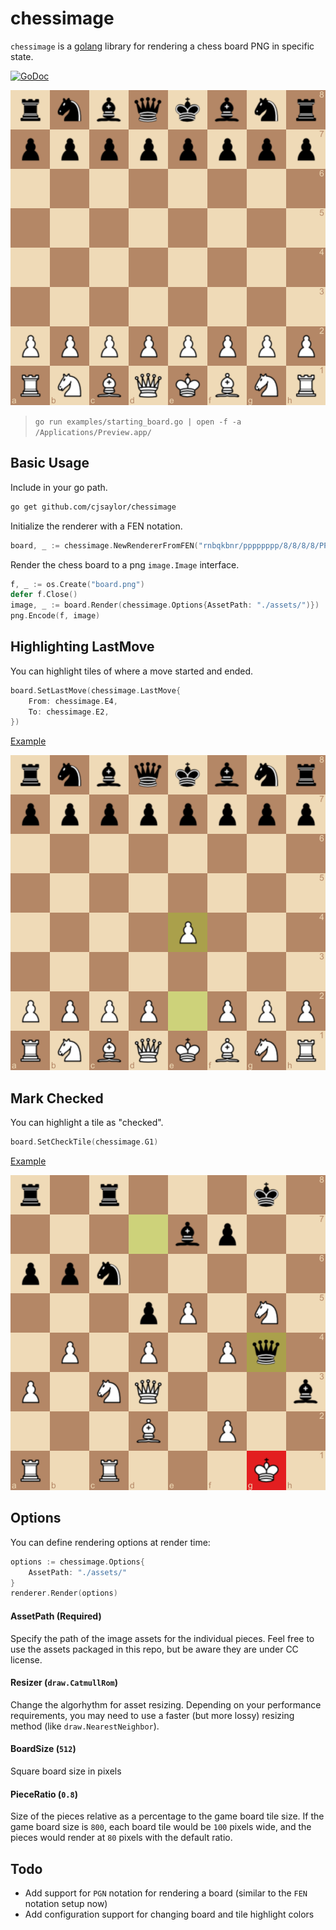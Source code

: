 # chessimage

`chessimage` is a [golang](https://golang.org) library for rendering a chess board PNG in specific state.

[![GoDoc](https://godoc.org/github.com/cjsaylor/chessimage?status.svg)](https://godoc.org/github.com/cjsaylor/chessimage)

![](./docs/starting_board.png)

> `go run examples/starting_board.go | open -f -a /Applications/Preview.app/`

## Basic Usage

Include in your go path.

```bash
go get github.com/cjsaylor/chessimage
```

Initialize the renderer with a FEN notation.

```go
board, _ := chessimage.NewRendererFromFEN("rnbqkbnr/pppppppp/8/8/8/8/PPPPPPPP/RNBQKBNR w KQkq - 0 1")
```

Render the chess board to a png `image.Image` interface.

```go
f, _ := os.Create("board.png")
defer f.Close()
image, _ := board.Render(chessimage.Options{AssetPath: "./assets/")})
png.Encode(f, image)
```

## Highlighting LastMove

You can highlight tiles of where a move started and ended.

```go
board.SetLastMove(chessimage.LastMove{
	From: chessimage.E4,
	To: chessimage.E2,
})
```

[Example](./blob/master/examples/board_with_moves.go)

![](./docs/board_with_moves.png)

## Mark Checked

You can highlight a tile as "checked".

```go
board.SetCheckTile(chessimage.G1)
```

[Example](./blob/master/examples/king_checked.go)

![](./docs/king_checked.png)

## Options

You can define rendering options at render time:

```go
options := chessimage.Options{
	AssetPath: "./assets/"
}
renderer.Render(options)
```

#### AssetPath (**Required**)

Specify the path of the image assets for the individual pieces. Feel free to use the assets packaged in this repo, but be aware they are under CC license.

#### Resizer (`draw.CatmullRom`)

Change the algorhythm for asset resizing. Depending on your performance requirements, you may need to use a faster (but more lossy) resizing method (like `draw.NearestNeighbor`).

#### BoardSize (`512`)

Square board size in pixels

#### PieceRatio (`0.8`)

Size of the pieces relative as a percentage to the game board tile size. If the game board size is `800`, each board tile would be `100` pixels wide, and the pieces would render at `80` pixels with the default ratio.

## Todo

* Add support for `PGN` notation for rendering a board (similar to the `FEN` notation setup now)
* Add configuration support for changing board and tile highlight colors